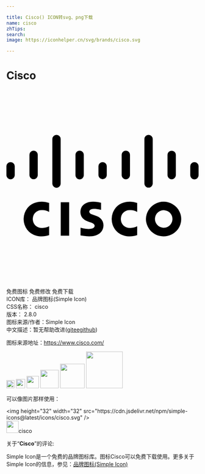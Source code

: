 ```yaml
---

title: Cisco() ICON转svg、png下载
name: cisco
zhTips: 
search: 
image: https://iconhelper.cn/svg/brands/cisco.svg

---
```


# Cisco  <small style="font-size: 60%;font-weight: 100"></small>

<div id="svg" class="svg-wrap">
<svg xmlns="http://www.w3.org/2000/svg" viewBox="0 0 24 24" role="img"><title>Cisco icon</title><path d="M16.331 18.171V17.06l-.022.01c-.25.121-.522.19-.801.203a1.186 1.186 0 01-.806-.237 1.038 1.038 0 01-.352-.498 1.21 1.21 0 01-.023-.667c.052-.225.178-.426.357-.569.16-.134.355-.218.562-.242a1.85 1.85 0 011.061.198l.024.013v-1.117l-.051-.014a2.862 2.862 0 00-1.011-.132 2.34 2.34 0 00-.903.206c-.287.132-.54.327-.739.571a2.221 2.221 0 00-.04 2.705c.295.378.709.645 1.175.756.491.12 1.006.102 1.487-.052l.082-.023M5.336 18.171V17.06l-.022.01c-.25.121-.522.19-.801.203a1.183 1.183 0 01-.806-.237 1.03 1.03 0 01-.351-.498 1.202 1.202 0 01-.024-.667c.052-.225.177-.426.357-.569.16-.134.355-.218.562-.242a1.85 1.85 0 011.061.198l.024.013v-1.117l-.051-.014a2.862 2.862 0 00-1.011-.132 2.344 2.344 0 00-.903.206 2.08 2.08 0 00-.74.571 2.224 2.224 0 00-.041 2.705 2.11 2.11 0 001.176.756c.491.12 1.005.102 1.487-.052l.083-.023M9.26 17.249l-.004.957.07.012c.22.041.441.069.664.085.195.019.391.022.587.012.187-.014.372-.049.551-.104.21-.06.405-.163.571-.305a1.16 1.16 0 00.333-.478 1.31 1.31 0 00-.007-.96 1.068 1.068 0 00-.298-.414 1.261 1.261 0 00-.438-.255l-.722-.268a.388.388 0 01-.197-.188.245.245 0 01.008-.219.382.382 0 01.154-.142.798.798 0 01.257-.074c.153-.022.308-.021.46.005.18.02.358.051.533.096l.038.008v-.883l-.069-.015a4.749 4.749 0 00-.543-.097 2.844 2.844 0 00-.714-.003c-.3.027-.585.143-.821.33-.16.126-.281.293-.351.484-.104.29-.105.608 0 .899.054.145.14.274.252.381.097.093.207.173.327.236.157.084.324.149.497.195.057.017.114.035.17.054l.085.031.024.01c.084.03.162.078.226.14.045.042.08.094.101.151a.325.325 0 01.001.161.339.339 0 01-.166.198.856.856 0 01-.275.086 2.032 2.032 0 01-.427.021 5.208 5.208 0 01-.557-.074 9.195 9.195 0 01-.287-.067l-.033-.006zm-2.475.995h1.05v-4.167h-1.05v4.167zm12.162-2.936a1.095 1.095 0 011.541.158 1.094 1.094 0 01-.157 1.541l-.017.014a1.096 1.096 0 01-1.367-1.713m-1.525.854a2.193 2.193 0 002.666 2.107 2.139 2.139 0 00.701-3.937 2.207 2.207 0 00-3.367 1.83M22.961 10.728a.52.52 0 001.039 0V9.573a.52.52 0 00-1.039 0v1.155M20.117 10.728a.522.522 0 001.041 0V8.139a.521.521 0 00-1.04 0v2.589M17.231 11.771a.521.521 0 001.039 0V6.17a.52.52 0 00-1.039 0v5.601M14.393 10.728a.521.521 0 001.04 0V8.139a.52.52 0 00-1.039 0v2.589M11.494 10.728a.522.522 0 001.039 0V9.573a.52.52 0 00-1.039 0v1.155M8.624 10.728a.52.52 0 001.039 0V8.139a.52.52 0 00-1.039 0v2.589M5.737 11.771a.52.52 0 001.039 0V6.17a.52.52 0 00-1.039 0v5.601M2.876 10.728a.522.522 0 001.04 0V8.139a.52.52 0 00-1.039 0v2.589M0 10.728a.521.521 0 001.039 0V9.573a.52.52 0 00-1.039 0v1.155"/></svg>
</div>
<detail full-name='cisco'></detail>

<div class="detail-page">
<p>
<span><span class="badge-success badge">免费图标</span> <span class="badge-success badge">免费修改</span>  <span class="badge-success badge">免费下载</span> </span>
<br/>
<span>
ICON库：
<span class="badge-secondary badge">品牌图标(Simple Icon)</span> 
</span>
<br/>
<span>
CSS名称：
<span class="badge-secondary badge">cisco</span> 
</span>

<br/>
<span>
版本：
<span class="badge-secondary badge">2.8.0</span> 
</span>
<br/>
<span>图标来源/作者：<span class="badge-light badge">Simple Icon</span></span> 
<br/>
<span class="zh-detail">中文描述：暂无<span class="help-link"><span>帮助改进</span>(<a href="https://gitee.com/liuwave/icon-helper/edit/master/json/brands/cisco.json" target="_blank" rel="noopener noreferrer">gitee</a><a href="https://github.com/liuwave/icon-helper/edit/master/json/brands/cisco.json" target="_blank" rel="noopener noreferrer">github</a></span>)</span><br/>
</p>
</div><div class="description description alert alert-light"><p>图标来源地址：<a href="https://www.cisco.com/" target="_blank" rel="noopener noreferrer">https://www.cisco.com/</a></p></div>
<div class="alert alert-dark">
<img height="21" width="21" src="https://cdn.jsdelivr.net/npm/simple-icons@latest/icons/cisco.svg" />
<img height="24" width="24" src="https://cdn.jsdelivr.net/npm/simple-icons@latest/icons/cisco.svg" />
<img height="32" width="32" src="https://cdn.jsdelivr.net/npm/simple-icons@latest/icons/cisco.svg" />
<img height="48" width="48" src="https://cdn.jsdelivr.net/npm/simple-icons@latest/icons/cisco.svg" />
<img height="64" width="64" src="https://cdn.jsdelivr.net/npm/simple-icons@latest/icons/cisco.svg" />
<img height="96" width="96" src="https://cdn.jsdelivr.net/npm/simple-icons@latest/icons/cisco.svg" />

</div>
<div>
  <p>可以像图片那样使用：    
  </p>
  <div class="alert alert-primary" style="font-size: 14px">
    &lt;img height="32" width="32" src="https://cdn.jsdelivr.net/npm/simple-icons@latest/icons/cisco.svg" /&gt;
    <copy-btn content='<img height="32" width="32" src="https://cdn.jsdelivr.net/npm/simple-icons@latest/icons/cisco.svg" />'></copy-btn>
  </div>
  <div class="alert alert-secondary">
    <img height="32" width="32" src="https://cdn.jsdelivr.net/npm/simple-icons@latest/icons/cisco.svg" />cisco
    <copy-btn content="cisco" btn-title="复制图标名称"></copy-btn>
  </div>
</div>
<div class="icon-detail__container">
<p>关于“<b>Cisco</b>”的评论:</p>
</div>
<Vssue title="关于“Cisco”的评论" />
<div><p>Simple Icon是一个免费的品牌图标库。图标Cisco可以免费下载使用。更多关于  Simple Icon的信息，参见：<a target="_blank" href="https://iconhelper.cn/brands.html">品牌图标(Simple Icon)</a>
</p></div>
